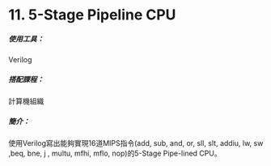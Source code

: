 # 11. 5-Stage Pipeline CPU
##### 使用工具：
Verilog
##### 搭配課程：
計算機組織
##### 簡介：
使用Verilog寫出能夠實現16道MIPS指令(add, sub, and, or, sll, slt, addiu, lw, sw ,beq, bne, j , multu, mfhi, mflo, nop)的5-Stage Pipe-lined CPU。
